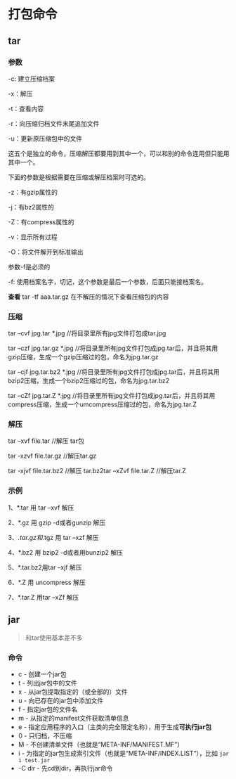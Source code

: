 # 打包命令

## tar

### 参数

-c: 建立压缩档案

-x：解压

-t：查看内容

-r：向压缩归档文件末尾追加文件

-u：更新原压缩包中的文件

这五个是独立的命令，压缩解压都要用到其中一个，可以和别的命令连用但只能用其中一个。

下面的参数是根据需要在压缩或解压档案时可选的。

-z：有gzip属性的

-j：有bz2属性的

-Z：有compress属性的

-v：显示所有过程

-O：将文件解开到标准输出

参数-f是必须的

-f: 使用档案名字，切记，这个参数是最后一个参数，后面只能接档案名。

**查看**
tar -tf aaa.tar.gz  在不解压的情况下查看压缩包的内容

### 压缩

tar –cvf jpg.tar *.jpg //将目录里所有jpg文件打包成tar.jpg

tar –czf jpg.tar.gz *.jpg //将目录里所有jpg文件打包成jpg.tar后，并且将其用gzip压缩，生成一个gzip压缩过的包，命名为jpg.tar.gz

tar –cjf jpg.tar.bz2 *.jpg //将目录里所有jpg文件打包成jpg.tar后，并且将其用bzip2压缩，生成一个bzip2压缩过的包，命名为jpg.tar.bz2

tar –cZf jpg.tar.Z *.jpg  //将目录里所有jpg文件打包成jpg.tar后，并且将其用compress压缩，生成一个umcompress压缩过的包，命名为jpg.tar.Z

### 解压

tar –xvf file.tar //解压 tar包

tar -xzvf file.tar.gz //解压tar.gz

tar -xjvf file.tar.bz2  //解压 tar.bz2tar –xZvf file.tar.Z //解压tar.Z

### 示例

1、*.tar 用 tar –xvf 解压

2、*.gz 用 gzip -d或者gunzip 解压

3、*.tar.gz和*.tgz 用 tar –xzf 解压

4、*.bz2 用 bzip2 -d或者用bunzip2 解压

5、*.tar.bz2用tar –xjf 解压

6、*.Z 用 uncompress 解压

7、*.tar.Z 用tar –xZf 解压

## jar

> 和tar使用基本差不多

### 命令

- c - 创建一个jar包
- t - 列出jar包中的文件
- x - 从jar包提取指定的（或全部的）文件
- u - 向已存在的jar包中添加文件
- f - 指定jar包的文件名
- m - 从指定的manifest文件获取清单信息
- e - 指定应用程序的入口（主类的完全限定名称），用于生成**可执行jar包**
- 0 - 只归档，不压缩
- M - 不创建清单文件（也就是“META-INF/MANIFEST.MF”）
- i - 为指定的jar包生成索引文件（也就是“META-INF/INDEX.LIST”），比如 `jar i test.jar`
- -C dir - 先cd到dir，再执行jar命令

